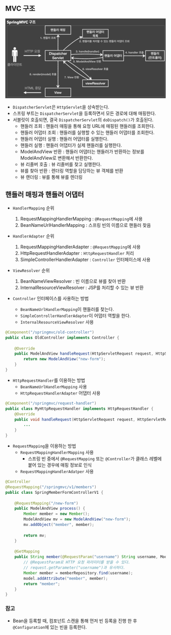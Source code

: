 ## MVC 구조

![MVC 구조](./images/image001.png)

- `DispatcherServlet`은 `HttpServlet`을 상속받는다.
- 스프링 부트는 `DispatcherServlet`을 등록하면서 모든 경로에 대해 매핑한다.
- 서블릿이 호출되면, 결국 `DispatcherServlet`의 `doDispatch()`가 호출된다.
  - 핸들러 조회 : 핸들러 매핑을 통해 요청 URL에 매핑된 핸들러를 조회한다.
  - 핸들러 어댑터 조회 : 핸들러를 실행할 수 있는 핸들러 어댑터를 조회한다.
  - 핸들러 어댑터 실행 : 핸들러 어댑터를 실행한다.
  - 핸들러 실행 : 핸들러 어댑터가 실제 핸들러를 실행한다.
  - ModelAndView 반환 : 핸들러 어댑터는 핸들러가 반환하는 정보를 ModelAndView로 변환해서 반환한다.
  - 뷰 리졸버 호출 : 뷰 리졸버를 찾고 실행한다.
  - 뷰를 찾아 반환 : 렌더링 역할을 담당하는 뷰 객체를 반환
  - 뷰 랜더링 : 뷰를 통해 뷰를 렌더링

## 핸들러 매핑과 핸들러 어댑터
- `HandlerMapping` 순위
  1. RequestMappingHandlerMapping : `@RequestMapping`에 사용
  2. BeanNameUrlHandlerMapping : 스프링 빈의 이름으로 핸들러 찾음
- `HandlerAdapter` 순위
  1. RequestMappingHandlerAdapter : `@RequestMapping`에 사용
  2. HttpRequestHandlerAdapter : `HttpRequestHandler` 처리
  3. SimpleControllerHandlerAdapter : `Controller` 인터페이스에 사용
- `ViewResolver` 순위
  1. BeanNameViewResolver : 빈 이름으로 뷰를 찾아 반환
  2. InternalResourceViewResolver : JSP를 처리할 수 있는 뷰 반환

- `Controller` 인터페이스를 사용하는 방법
  - `BeanNameUrlHandlerMapping`이 핸들러를 찾는다.
  - `SimpleControllerHandlerAdapter`이 어댑터 역할을 한다.
  - `InternalResourceViewResolver` 사용
```java
@Component("/springmvc/old-controller")
public class OldController implements Controller {
    
    @Override
    public ModelAndView handleRequest(HttpServletRequest request, HttpServletResponse response) throws Exception {
        return new ModelAndView("new-form");
    }
}
```

- `HttpRequestHandler`를 이용하는 방법
  - `BeanNameUrlHandlerMapping` 사용
  - `HttpRequestHandlerAdapter` 어댑터 사용
```java
@Component("/springmvc/request-handler")
public class MyHttpRequestHandler implements HttpRequestHandler {
    @Override
    public void handleRequest(HttpServletRequest request, HttpServletResponse response) throws ServletException, IOException {
        ...
    }
}
```

- `RequestMapping`을 이용하는 방법
  - `RequestMappingHandlerMapping` 사용
    - 스프링 빈 중에서 `@RequestMapping` 또는 `@Controller`가 클래스 레벨에 붙어 있는 경우에 매핑 정보로 인식
  - `RequestMappingHandlerAdatper` 사용
```java
@Controller
@RequestMapping("/springmvc/v1/members")
public class SpringMemberFormControllerV1 {

    @RequestMapping("/new-form")
    public ModelAndView process() {
        Member member = new Member();
        ModelAndView mv = new ModelAndView("new-form");
        mv.addObject("member", member);

        return mv;
    }

    @GetMapping
    public String member(@RequestParam("username") String username, Model model) {
        // @RequestParam로 HTTP 요청 파라미터를 받을 수 있다.
        // request.getParameter("username")과 유사하다.
        Member member = memberRepository.find(username);
        model.addAttribute("member", member);
        return "member";
    }
}
```

### 참고
- Bean을 등록할 때, 컴포넌트 스캔을 통해 먼저 빈 등록을 진행 한 후 `@Configuration`에 있는 빈을 등록한다.
